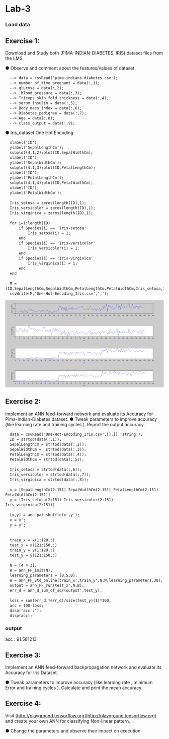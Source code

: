 # Lab-3


### Load data

## Exercise 1: 
Download and Study both (PIMA-INDIAN-DIABETES, IRIS) dataset files from the LMS

● Observe and comment about the features/values of dataset.

      --> data = csvRead('pima-indians-diabetes.csv');
      --> number_of_time_pregnant = data(:,1);
      --> glucose = data(:,2);
      -->  blood_pressure = data(:,3);
      --> Triceps_skin_fold_thickness = data(:,4);
      --> serum_insulin = data(:,5);
      --> Body_mass_index = data(:,6);
      --> Diabetes_pedigree = data(:,7);
      --> Age = data(:,8);
      --> class_output = data(:,9);

● Iris_dataset One Hot Encoding

      xlabel('ID');
      ylabel('SepalLengthCm');
      subplot(4,1,2);plot(ID,SepalWidthCm);
      xlabel('ID');
      ylabel('SepalWidthCm');
      subplot(4,1,3);plot(ID,PetalLengthCm);
      xlabel('ID');
      ylabel('PetalLengthCm');
      subplot(4,1,4);plot(ID,PetalWidthCm);
      xlabel('ID');
      ylabel('PetalWidthCm');

      Iris_setosa = zeros(length(ID),1);
      Iris_versicolor = zeros(length(ID),1);
      Iris_virginica = zeros(length(ID),1);

      for i=1:length(ID)
          if Species(i) == 'Iris-setosa'
              Iris_setosa(i) = 1;
          end
          if Species(i) == 'Iris-versicolor'
              Iris_versicolor(i) = 1;
          end
          if Species(i) == 'Iris-virginica'
              Iris_virginica(i) = 1;
          end
      end

      M = [ID,SepalLengthCm,SepalWidthCm,PetalLengthCm,PetalWidthCm,Iris_setosa,Iris_versicolor,Iris_virginica]
      csvWrite(M,'One-Hot-Encoding_Iris.csv',',');
     
   ![](Images/Iris_data_1.PNG)

## Exercise 2: 
Implement an ANN feed-forward network and evaluate its Accuracy for Pima-Indian-Diabetes dataset. 
● Tweak parameters to improve accuracy (like learning rate and training cycles ). Report the output accuracy.

      data = csvRead('One-Hot-Encoding_Iris.csv',[],[],'string');
      ID = strtod(data(:,1));
      SepalLengthCm = strtod(data(:,2));
      SepalWidthCm =  strtod(data(:,3));
      PetalLengthCm = strtod(data(:,4));
      PetalWidthCm = strtod(data(:,5));

      Iris_setosa = strtod(data(:,6));
      Iris_versicolor = strtod(data(:,7));
      Iris_virginica = strtod(data(:,8));

      x = [SepalLengthCm(2:151) SepalWidthCm(2:151) PetalLengthCm(2:151) PetalWidthCm(2:151)]
      y = [Iris_setosa(2:151) Iris_versicolor(2:151) Iris_virginica(2:151)]

      [x,y] = ann_pat_shuffle(x',y');
      x = x';
      y = y';


      train_x = x(1:120,:)
      test_x = x(121:150,:)
      train_y = y(1:120,:)
      test_y = y(121:150,:)

      N = [4 4 3];
      W = ann_FF_init(N);
      learning_parameters = [0.5,0];
      W = ann_FF_Std_online(train_x',train_y',N,W,learning_parameters,30);
      output = ann_FF_run(test_x',N,W);
      err_d = ann_d_sum_of_sqr(output',test_y);

      loss = sum(err_d.*err_d)/size(test_y)(1)*100;
      acc = 100-loss;
      disp('acc :');
      disp(acc);

### output
 acc : 91.581213

## Exercise 3: 
Implement an ANN feed-forward backpropagation network and evaluate its Accuracy for Iris Dataset.

● Tweak parameters to improve accuracy (like learning rate , minimum Error and training cycles ). Calculate and print the mean accuracy.

## Exercise 4: 
Visit [http://playground.tensorflow.org](http://playground.tensorflow.org) and create your own ANN for classifying Non-linear pattern.

● Change the parameters and observe their impact on execution.
